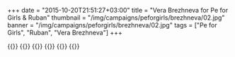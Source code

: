 +++
date = "2015-10-20T21:51:27+03:00"
title = "Vera Brezhneva for Pe for Girls & Ruban"
thumbnail = "/img/campaigns/peforgirls/brezhneva/02.jpg"
banner = "/img/campaigns/peforgirls/brezhneva/02.jpg"
tags = ["Pe for Girls", "Ruban", "Vera Brezhneva"]
+++

{{<mkimage src="/img/campaigns/peforgirls/brezhneva/02.jpg">}}
{{<mkimage src="/img/campaigns/peforgirls/brezhneva/05.jpg">}}
{{<mkimage src="/img/campaigns/peforgirls/brezhneva/10.jpg">}}
{{<mkimage src="/img/campaigns/peforgirls/brezhneva/12.jpg">}}
{{<mkimage src="/img/campaigns/peforgirls/brezhneva/16.jpg">}}
{{<mkimage src="/img/campaigns/peforgirls/brezhneva/21.jpg">}}